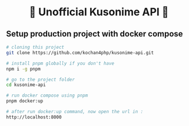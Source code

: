 <h1 align="center">🌟 Unofficial Kusonime API 🌟</h1>

## Setup production project with docker compose

```bash
# cloning this project
git clone https://github.com/kochan4php/kusonime-api.git

# install pnpm globally if you don't have
npm i -g pnpm

# go to the project folder
cd kusonime-api

# run docker compose using pnpm
pnpm docker:up

# after run docker:up command, now open the url in :
http://localhost:8000
```
